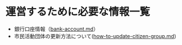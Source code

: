# 運営するために必要な情報一覧

- 銀行口座情報（[bank-account.md](https://github.com/GifuWordPressMeetup/docs/blob/master/bank-account.md)）
- 市民活動団体の更新方法について([how-to-update-citizen-group.md](https://github.com/GifuWordPressMeetup/docs/blob/master/how-to-update-citizen-group))
